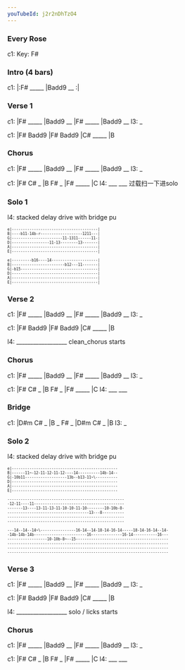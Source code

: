 ```yaml
---
youTubeId: j2r2nDhTzO4
---
```


### Every Rose

c1: Key: F#

### Intro (4 bars)

c1: |:F# _____ |Badd9 __ :|

### Verse 1

c1: |F# _____ |Badd9 __ |F# _____ |Badd9 __
l3:  _

c1: |F# Badd9 |F# Badd9 |C# _____ |B

### Chorus

c1: |F# _____ |Badd9 __ |F# _____ |Badd9 __
l3:  _

c1: |F#  C# _ |B  F# _ |F# _____ |C
l4:  ___       ___                过载扫一下进solo

### Solo 1

l4: stacked delay drive with bridge pu

<span style="font-size:0.7em; scroll-snap-stop: always; scroll-snap-align: start;">

```
e|---------------------------------------|
B|----b11-14b-r-------------------1211---|
G|-----------------------11-1311------11-|
D|-----------------11-13--------13-------|
A|---------------------------------------|
E|---------------------------------------|
```
</span>

<span style="font-size:0.7em; scroll-snap-stop: always; scroll-snap-align: start;">

```
e|---------b16----14---------------------|
B|------------------------b12---11-------|
G|-b15-----------------------------------|
D|---------------------------------------|
A|---------------------------------------|
E|---------------------------------------|
```
</span>

### Verse 2

c1: |F# _____ |Badd9 __ |F# _____ |Badd9 __
l3:  _

c1: |F# Badd9 |F# Badd9 |C# _____ |B

l4: __________________ clean_chorus starts

### Chorus

c1: |F# _____ |Badd9 __ |F# _____ |Badd9 __
l3:  _

c1: |F#  C# _ |B  F# _ |F# _____ |C
l4:  ___       ___

### Bridge

c1: |D#m C# _ |B _ F# _ |D#m C# _ |B
l3:  _

### Solo 2

l4: stacked delay drive with bridge pu

<span style="font-size:0.7em; scroll-snap-stop: always; scroll-snap-align: start;">

```
e|------------------------------------------------
B|------11~-12-11-12-11-12----14----------14b-14--
G|-10b11-------------------13b--b13-11~\----------
D|------------------------------------------------
A|------------------------------------------------
E|------------------------------------------------
```
</span>

<span style="font-size:0.7em; scroll-snap-stop: always; scroll-snap-align: start;">

```
-----------------------------------------------------
-12-11----11-----------------------------------------
-------13----13-11-13-11-10-10-11-10--------10-10b-8-
-------------------------------------13---8----------
-----------------------------------------------------
-----------------------------------------------------
```
</span>

<span style="font-size:0.7em; scroll-snap-stop: always; scroll-snap-align: start;">

```
---14--14--14~\----------------16-14--14-18-14-16-14-----18-14-16-14--14-
-14b-14b-14b------------------------16--------------16-14-----------16---
------------------10-10b-8~--15------------------------------------------
-------------------------------------------------------------------------
-------------------------------------------------------------------------
-------------------------------------------------------------------------
```
</span>

### Verse 3

c1: |F# _____ |Badd9 __ |F# _____ |Badd9 __
l3:  _

c1: |F# Badd9 |F# Badd9 |C# _____ |B

l4: __________________ solo / licks starts

### Chorus

c1: |F# _____ |Badd9 __ |F# _____ |Badd9 __
l3:  _

c1: |F#  C# _ |B  F# _ |F# _____ |C
l4:  ___       ___
